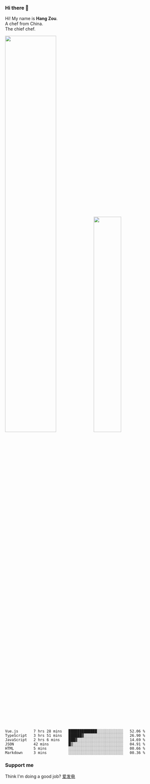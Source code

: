 ### Hi there 👋

Hi! My name is **Hang Zou**.  
A chef from China.  
The chief chef.

<img align="" width="57.5%" src="https://github-readme-stats.vercel.app/api?username=zouhangwithsweet&hide_title=true&hide_border=true&show_icons=true&include_all_commits=true&line_height=21" /><img align="" width="42.4%" src="https://github-readme-stats.vercel.app/api/top-langs/?username=zouhangwithsweet&hide_title=true&hide_border=true&layout=compact" />

<!--START_SECTION:waka-->

```text
Vue.js       7 hrs 28 mins   █████████████░░░░░░░░░░░░   52.06 %
TypeScript   3 hrs 51 mins   ██████▓░░░░░░░░░░░░░░░░░░   26.90 %
JavaScript   2 hrs 6 mins    ███▓░░░░░░░░░░░░░░░░░░░░░   14.69 %
JSON         42 mins         █▒░░░░░░░░░░░░░░░░░░░░░░░   04.91 %
HTML         5 mins          ░░░░░░░░░░░░░░░░░░░░░░░░░   00.66 %
Markdown     3 mins          ░░░░░░░░░░░░░░░░░░░░░░░░░   00.36 %
```

<!--END_SECTION:waka-->

### Support me

Think I'm doing a good job? [爱发电](https://afdian.net/@zouhangsweet)
